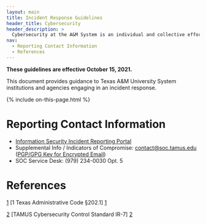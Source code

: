 ```yaml
---
layout: main
title: Incident Response Guidelines
header_title: Cybersecurity
header_description: >
  Cybersecurity at the A&M System is an individual and collective efforts of our members. It is necessary for us to work together, sharing resources and information assets.
nav:
  - Reporting Contact Information
  - References
---
```

**These guidelines are effective October 15, 2021.**

This document provides guidance to Texas A&M University System institutions and agencies engaging in an incident response.

<!-- TODO: Complete Intro Paragraph

Title 1 Texas Administrative Code §202.1 defines "security incident" as "an event which results in the accidental or deliberate unauthorized access, loss, disclosure, modification, disruption, or destruction of information or information resources." [[1]]

Texas A&M System cybersecurity control standard IR-7 [[2]] does ...

These guidelines support the Texas A&M System Office of Cybersecurity in executing its mission objectives and provide the following benefits:

...Benefits...

-->

{% include on-this-page.html %}

<!-- TODO: Enter RACI matrix and other incident response details -->

# Reporting Contact Information

- [Information Security Incident Reporting Portal](https://cyber-infosharing.tamus.edu)
- Supplemental Info / Indicators of Compromise: [contact@soc.tamus.edu](mailto:contact@soc.tamus.edu) ([PGP/GPG Key for Encrypted Email](https://it.tamus.edu/cybersecurity/soc/contact/))
- SOC Service Desk: (979) 234-0030 Opt. 5

# References

[1] [1 Texas Administrative Code §202.1] [1]

[2] [TAMUS Cybersecurity Control Standard IR-7] [2]

[1]: https://texreg.sos.state.tx.us/public/readtac$ext.TacPage?sl=R&app=9&p_dir=&p_rloc=&p_tloc=&p_ploc=&pg=1&p_tac=&ti=1&pt=10&ch=202&rl=1 "1 TAC §202.1"
[2]: https://cyber-standards.tamus.edu/control-catalog/ir#ir-7 "TAMUS Cybersecurity Control Standard IR-7"
